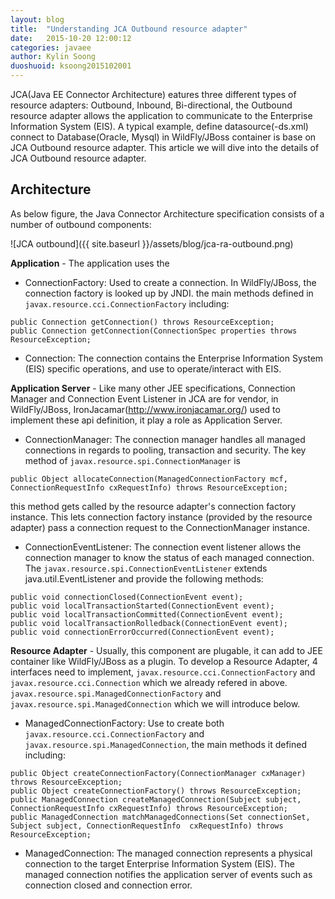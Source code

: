 ```yaml
---
layout: blog
title:  "Understanding JCA Outbound resource adapter"
date:   2015-10-20 12:00:12
categories: javaee
author: Kylin Soong
duoshuoid: ksoong2015102001
---
```


JCA(Java EE Connector Architecture) eatures three different types of resource adapters: Outbound, Inbound, Bi-directional, the Outbound resource adapter allows the application to communicate to the Enterprise Information System (EIS). A typical example, define datasource(-ds.xml) connect to Database(Oracle, Mysql) in WildFly/JBoss container is base on JCA Outbound resource adapter. This article we will dive into the details of JCA Outbound resource adapter.

## Architecture

As below figure, the Java Connector Architecture specification consists of a number of outbound components:

![JCA outbound]({{ site.baseurl }}/assets/blog/jca-ra-outbound.png)

**Application** - The application uses the

* ConnectionFactory: Used to create a connection. In WildFly/JBoss, the connection factory is looked up by JNDI. the main methods defined in `javax.resource.cci.ConnectionFactory` including:

~~~
public Connection getConnection() throws ResourceException;
public Connection getConnection(ConnectionSpec properties throws ResourceException;
~~~

* Connection: The connection contains the Enterprise Information System (EIS) specific operations, and use to operate/interact with EIS.

**Application Server** - Like many other JEE specifications, Connection Manager and Connection Event Listener in JCA are for vendor, in WildFly/JBoss, IronJacamar(http://www.ironjacamar.org/) used to implement these api definition, it play a role as Application Server.

* ConnectionManager: The connection manager handles all managed connections in regards to pooling, transaction and security. The key method of `javax.resource.spi.ConnectionManager` is

~~~
public Object allocateConnection(ManagedConnectionFactory mcf, ConnectionRequestInfo cxRequestInfo) throws ResourceException;
~~~ 

this method gets called by the resource adapter's connection factory instance. This lets connection factory instance (provided by the resource adapter) pass a connection request to the ConnectionManager instance.

* ConnectionEventListener: The connection event listener allows the connection manager to know the status of each managed connection. The `javax.resource.spi.ConnectionEventListener` extends java.util.EventListener and provide the following methods:

~~~
public void connectionClosed(ConnectionEvent event);
public void localTransactionStarted(ConnectionEvent event);
public void localTransactionCommitted(ConnectionEvent event);
public void localTransactionRolledback(ConnectionEvent event);
public void connectionErrorOccurred(ConnectionEvent event);
~~~

**Resource Adapter** - Usually, this component are plugable, it can add to JEE container like WildFly/JBoss as a plugin. To develop a Resource Adapter, 4 interfaces need to implement, `javax.resource.cci.ConnectionFactory` and `javax.resource.cci.Connection` which we already refered in above. `javax.resource.spi.ManagedConnectionFactory` and `javax.resource.spi.ManagedConnection` which we will introduce below.

* ManagedConnectionFactory: Use to create both `javax.resource.cci.ConnectionFactory` and `javax.resource.spi.ManagedConnection`, the main methods it defined including:

~~~
public Object createConnectionFactory(ConnectionManager cxManager) throws ResourceException;
public Object createConnectionFactory() throws ResourceException;
public ManagedConnection createManagedConnection(Subject subject, ConnectionRequestInfo cxRequestInfo) throws ResourceException;
public ManagedConnection matchManagedConnections(Set connectionSet, Subject subject, ConnectionRequestInfo  cxRequestInfo) throws ResourceException;
~~~ 

* ManagedConnection: The managed connection represents a physical connection to the target Enterprise Information System (EIS). The managed connection notifies the application server of events such as connection closed and connection error.

